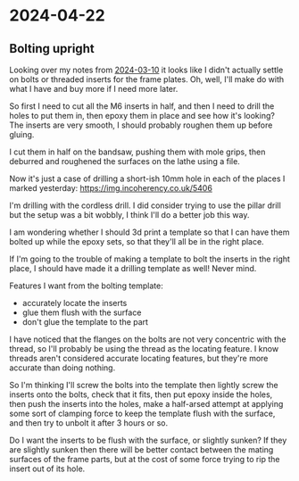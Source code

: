 # 2024-04-22

## Bolting upright

Looking over my notes from [2024-03-10](20240310.md) it looks like I didn't actually
settle on bolts or threaded inserts for the frame plates. Oh, well, I'll make do with
what I have and buy more if I need more later.

So first I need to cut all the M6 inserts in half, and then I need to drill the holes to
put them in, then epoxy them in place and see how it's looking? The inserts are very
smooth, I should probably roughen them up before gluing.

I cut them in half on the bandsaw, pushing them with mole grips, then deburred and roughened
the surfaces on the lathe using a file.

Now it's just a case of drilling a short-ish 10mm hole in each of the places I marked
yesterday: https://img.incoherency.co.uk/5406

I'm drilling with the cordless drill. I did consider trying to use the pillar drill but
the setup was a bit wobbly, I think I'll do a better job this way.

I am wondering whether I should 3d print a template so that I can have them bolted up while
the epoxy sets, so that they'll all be in the right place.

If I'm going to the trouble of making a template to bolt the inserts in the right place, I should
have made it a drilling template as well! Never mind.

Features I want from the bolting template:

 * accurately locate the inserts
 * glue them flush with the surface
 * don't glue the template to the part

I have noticed that the flanges on the bolts are not very concentric with the thread,
so I'll probably be using the thread as the locating feature. I know threads aren't
considered accurate locating features, but they're more accurate than doing nothing.

So I'm thinking I'll screw the bolts into the template then lightly screw the inserts onto the bolts,
check that it fits, then put epoxy inside the holes, then push the inserts into the holes, make
a half-arsed attempt at applying some sort of clamping force to keep the template flush with the
surface, and then try to unbolt it after 3 hours or so.

Do I want the inserts to be flush with the surface, or slightly sunken? If they are slightly sunken
then there will be better contact between the mating surfaces of the frame parts, but at the cost of
some force trying to rip the insert out of its hole.
